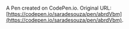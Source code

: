 # 

A Pen created on CodePen.io. Original URL: [https://codepen.io/saradesouza/pen/abrdVbm](https://codepen.io/saradesouza/pen/abrdVbm).

